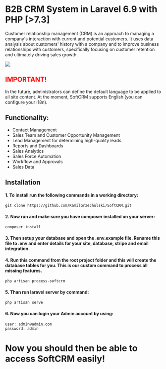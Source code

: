 # B2B CRM System in Laravel 6.9 with PHP [>7.3]

Customer relationship management (CRM) is an approach to managing a company's interaction with current and potential customers. It uses data analysis about customers' history with a company and to improve business relationships with customers, specifically focusing on customer retention and ultimately driving sales growth.

<img src="https://i.ibb.co/0ZfbYvC/Przechwytywanie.png">

## <font color="red">IMPORTANT!</font> 
In the future, administrators can define the default language to be applied to all site content. At the moment, SoftCRM supports English (you can configure your i18n). 
## Functionality:
<ul>
  <li>Contact Management</li>
  <li>Sales Team and Customer Opportunity Management</li>
  <li>Lead Management for determining high-quality leads</li>
  <li>Reports and Dashboards</li>
  <li>Sales Analytics</li>
  <li>Sales Force Automation</li>
  <li>Workflow and Approvals</li>
  <li>Sales Data</li>
</ul>

## Installation

#### 1. To install run the following commands in a working directory: 
```
git clone https://github.com/KamilGrzechulski/SoftCRM.git
```
#### 2. Now run and make sure you have composer installed on your server:
```
composer install 
```

#### 3. Then setup your database and open the .env.example file. Rename this file to .env and enter details for your site, database, stripe and email integration.

#### 4. Run this command from the root project folder and this will create the database tables for you. This is our custom command to process all missing features.
```
php artisan process-softcrm
```

#### 5. Than run laravel server by command:
```
php artisan serve
```

#### 6. Now you can login your Admin account by using:
```
user: admin@admin.com
password: admin
```


# Now you should then be able to access SoftCRM easily!
